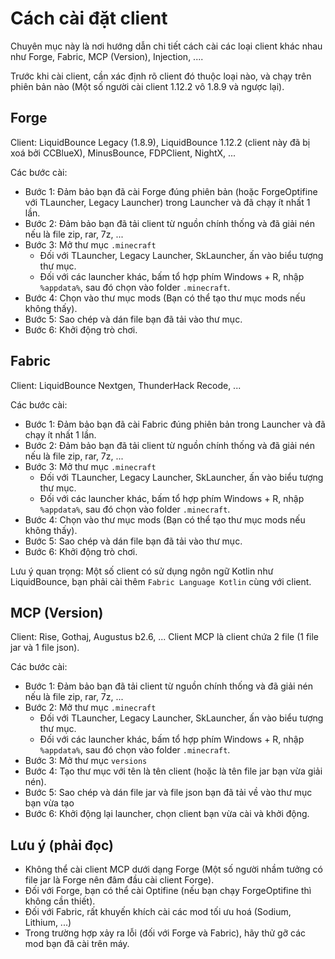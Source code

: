 # Cách cài đặt client

Chuyên mục này là nơi hướng dẫn chi tiết cách cài các loại client khác nhau như Forge, Fabric, MCP (Version), Injection, ....

Trước khi cài client, cần xác định rõ client đó thuộc loại nào, và chạy trên phiên bản nào (Một số người cài client 1.12.2 vô 1.8.9 và ngược lại).

## Forge
Client: LiquidBounce Legacy (1.8.9), LiquidBounce 1.12.2 (client này đã bị xoá bởi CCBlueX), MinusBounce, FDPClient, NightX, ...

Các bước cài:
- Bước 1: Đảm bảo bạn đã cài Forge đúng phiên bản (hoặc ForgeOptifine với TLauncher, Legacy Launcher) trong Launcher và đã chạy ít nhất 1 lần.
- Bước 2: Đảm bảo bạn đã tải client từ nguồn chính thống và đã giải nén nếu là file zip, rar, 7z, ...
- Bước 3: Mở thư mục `.minecraft`
	+ Đối với TLauncher, Legacy Launcher, SkLauncher, ấn vào biểu tượng thư mục.
	+ Đối với các launcher khác, bấm tổ hợp phím Windows + R, nhập `%appdata%`, sau đó chọn vào folder `.minecraft`.
- Bước 4: Chọn vào thư mục mods (Bạn có thể tạo thư mục mods nếu không thấy).
- Bước 5: Sao chép và dán file bạn đã tải vào thư mục.
- Bước 6: Khởi động trò chơi.

## Fabric
Client: LiquidBounce Nextgen, ThunderHack Recode, ...

Các bước cài:
- Bước 1: Đảm bảo bạn đã cài Fabric đúng phiên bản trong Launcher và đã chạy ít nhất 1 lần.
- Bước 2: Đảm bảo bạn đã tải client từ nguồn chính thống và đã giải nén nếu là file zip, rar, 7z, ...
- Bước 3: Mở thư mục `.minecraft`
	+ Đối với TLauncher, Legacy Launcher, SkLauncher, ấn vào biểu tượng thư mục.
	+ Đối với các launcher khác, bấm tổ hợp phím Windows + R, nhập `%appdata%`, sau đó chọn vào folder `.minecraft`.
- Bước 4: Chọn vào thư mục mods (Bạn có thể tạo thư mục mods nếu không thấy).
- Bước 5: Sao chép và dán file bạn đã tải vào thư mục.
- Bước 6: Khởi động trò chơi.

Lưu ý quan trọng: Một số client có sử dụng ngôn ngữ Kotlin như LiquidBounce, bạn phải cài thêm `Fabric Language Kotlin` cùng với client.


## MCP (Version)

Client: Rise, Gothaj, Augustus b2.6, ...
Client MCP là client chứa 2 file (1 file jar và 1 file json).

Các bước cài:
- Bước 1: Đảm bảo bạn đã tải client từ nguồn chính thống và đã giải nén nếu là file zip, rar, 7z, ...
- Bước 2: Mở thư mục `.minecraft`
	+ Đối với TLauncher, Legacy Launcher, SkLauncher, ấn vào biểu tượng thư mục.
	+ Đối với các launcher khác, bấm tổ hợp phím Windows + R, nhập `%appdata%`, sau đó chọn vào folder `.minecraft`.
- Bước 3: Mở thư mục `versions`
- Bước 4: Tạo thư mục với tên là tên client (hoặc là tên file jar bạn vừa giải nén). 
- Bước 5: Sao chép và dán file jar và file json bạn đã tải về vào thư mục bạn vừa tạo
- Bước 6: Khởi động lại launcher, chọn client bạn vừa cài và khởi động.

## Lưu ý (phải đọc)

- Không thể cài client MCP dưới dạng Forge (Một số người nhầm tưởng có file jar là Forge nên đâm đầu cài client Forge).
- Đối với Forge, bạn có thể cài Optifine (nếu bạn chạy ForgeOptifine thì không cần thiết).
- Đối với Fabric, rất khuyến khích cài các mod tối ưu hoá (Sodium, Lithium, ...)
- Trong trường hợp xảy ra lỗi (đối với Forge và Fabric), hãy thử gỡ các mod bạn đã cài trên máy.
